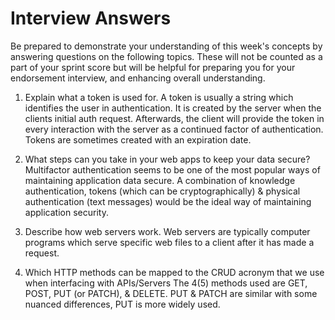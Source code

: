 # Interview Answers
Be prepared to demonstrate your understanding of this week's concepts by answering questions on the following topics. These will not be counted as a part of your sprint score but will be helpful for preparing you for your endorsement interview, and enhancing overall understanding.


1. Explain what a token is used for.
A token is usually a string which identifies the user in authentication. It is created by the server when the clients initial auth request. Afterwards, the client will provide the token in every interaction with the server as a continued factor of authentication. Tokens are sometimes created with an expiration date.

2. What steps can you take in your web apps to keep your data secure?
Multifactor authentication seems to be one of the most popular ways of maintaining application data secure. A combination of knowledge authentication, tokens (which can be cryptographically) & physical authentication (text messages) would be the ideal way of maintaining application security. 

3. Describe how web servers work.
Web servers are typically computer programs which serve specific web files to a client after it has made a request.

4. Which HTTP methods can be mapped to the CRUD acronym that we use when interfacing with APIs/Servers
The 4(5) methods used are GET, POST, PUT (or PATCH), & DELETE. PUT & PATCH are similar with some nuanced differences, PUT is more widely used.